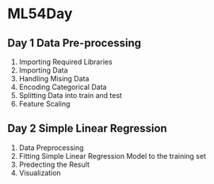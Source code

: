 ﻿# ML54Day
## Day 1 Data Pre-processing
1. Importing Required Libraries
2. Importing Data
3. Handling Mising Data
4. Encoding Categorical Data
5. Splitting Data into train and test
6. Feature Scaling
## Day 2 Simple Linear Regression
1. Data Preprocessing
2. Fitting Simple Linear Regression Model to the training set
3. Predecting the Result
4. Visualization
